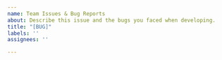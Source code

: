 ```yaml
---
name: Team Issues & Bug Reports
about: Describe this issue and the bugs you faced when developing.
title: "[BUG]"
labels: ''
assignees: ''

---
```



